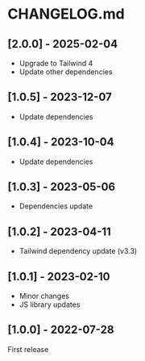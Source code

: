 # CHANGELOG.md

## [2.0.0] - 2025-02-04

- Upgrade to Tailwind 4
- Update other dependencies

## [1.0.5] - 2023-12-07

- Update dependencies

## [1.0.4] - 2023-10-04

- Update dependencies

## [1.0.3] - 2023-05-06

- Dependencies update

## [1.0.2] - 2023-04-11

- Tailwind dependency update (v3.3)

## [1.0.1] - 2023-02-10

- Minor changes
- JS library updates

## [1.0.0] - 2022-07-28

First release
